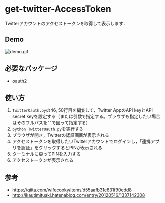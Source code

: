 # get-twitter-AccessToken
Twitterアカウントのアクセストークンを取得して表示します．

## Demo
![demo.gif](https://qiita-image-store.s3.ap-northeast-1.amazonaws.com/0/289805/e848b9e1-3fae-1004-8e8a-a062f11f531c.gif)

## 必要なパッケージ
* oauth2

## 使い方
1. `TwitterOauth.py`の46, 50行目を編集して，Twitter AppのAPI keyとAPI secret keyを設定する（または引数で指定する。ブラウザも指定したい場合はそのフルパスを""で囲って指定する）
2. `python TwitterOauth.py`を実行する
3. ブラウザが開き，Twitterの認証画面が表示される
4. アクセストークンを取得したいTwitterアカウントでログインし，「連携アプリを認証」をクリックするとPINが表示される
5. ターミナルに戻ってPINを入力する
6. アクセストークンが表示される

## 参考
* https://qiita.com/wifecooky/items/d55aafb31e831f90edd8
* http://ikautimituaki.hatenablog.com/entry/20120516/1337142308
